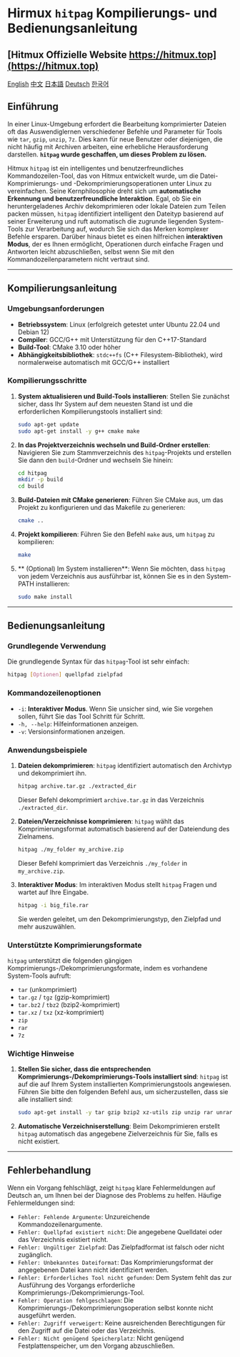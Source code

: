 # Hirmux `hitpag` Kompilierungs- und Bedienungsanleitung

## [Hitmux Offizielle Website https://hitmux.top](https://hitmux.top)

[English](https://github.com/Caokai674674/hitpag/blob/main/README.md) [中文](https://github.com/Caokai674674/hitpag/blob/main/README_zh.md) [日本語](https://github.com/Caokai674674/hitpag/blob/main/README_ja.md) [Deutsch](https://github.com/Caokai674674/hitpag/blob/main/README_de.md) [한국어](https://github.com/Caokai674674/hitpag/blob/main/README_ko.md)


## Einführung

In einer Linux-Umgebung erfordert die Bearbeitung komprimierter Dateien oft das Auswendiglernen verschiedener Befehle und Parameter für Tools wie `tar`, `gzip`, `unzip`, `7z`. Dies kann für neue Benutzer oder diejenigen, die nicht häufig mit Archiven arbeiten, eine erhebliche Herausforderung darstellen. **`hitpag` wurde geschaffen, um dieses Problem zu lösen.**

Hitmux `hitpag` ist ein intelligentes und benutzerfreundliches Kommandozeilen-Tool, das von Hitmux entwickelt wurde, um die Datei-Komprimierungs- und -Dekomprimierungsoperationen unter Linux zu vereinfachen. Seine Kernphilosophie dreht sich um **automatische Erkennung und benutzerfreundliche Interaktion**. Egal, ob Sie ein heruntergeladenes Archiv dekomprimieren oder lokale Dateien zum Teilen packen müssen, `hitpag` identifiziert intelligent den Dateityp basierend auf seiner Erweiterung und ruft automatisch die zugrunde liegenden System-Tools zur Verarbeitung auf, wodurch Sie sich das Merken komplexer Befehle ersparen. Darüber hinaus bietet es einen hilfreichen **interaktiven Modus**, der es Ihnen ermöglicht, Operationen durch einfache Fragen und Antworten leicht abzuschließen, selbst wenn Sie mit den Kommandozeilenparametern nicht vertraut sind.

---

## Kompilierungsanleitung

### Umgebungsanforderungen

* **Betriebssystem**: Linux (erfolgreich getestet unter Ubuntu 22.04 und Debian 12)
* **Compiler**: GCC/G++ mit Unterstützung für den C++17-Standard
* **Build-Tool**: CMake 3.10 oder höher
* **Abhängigkeitsbibliothek**: `stdc++fs` (C++ Filesystem-Bibliothek), wird normalerweise automatisch mit GCC/G++ installiert

### Kompilierungsschritte

1.  **System aktualisieren und Build-Tools installieren**:
    Stellen Sie zunächst sicher, dass Ihr System auf dem neuesten Stand ist und die erforderlichen Kompilierungstools installiert sind:

    ```bash
    sudo apt-get update
    sudo apt-get install -y g++ cmake make
    ```

2.  **In das Projektverzeichnis wechseln und Build-Ordner erstellen**:
    Navigieren Sie zum Stammverzeichnis des `hitpag`-Projekts und erstellen Sie dann den `build`-Ordner und wechseln Sie hinein:

    ```bash
    cd hitpag
    mkdir -p build
    cd build
    ```

3.  **Build-Dateien mit CMake generieren**:
    Führen Sie CMake aus, um das Projekt zu konfigurieren und das Makefile zu generieren:

    ```bash
    cmake ..
    ```

4.  **Projekt kompilieren**:
    Führen Sie den Befehl `make` aus, um `hitpag` zu kompilieren:

    ```bash
    make
    ```

5.  ** (Optional) Im System installieren**:
    Wenn Sie möchten, dass `hitpag` von jedem Verzeichnis aus ausführbar ist, können Sie es in den System-PATH installieren:

    ```bash
    sudo make install
    ```

---

## Bedienungsanleitung

### Grundlegende Verwendung

Die grundlegende Syntax für das `hitpag`-Tool ist sehr einfach:

```bash
hitpag [Optionen] quellpfad zielpfad
```

### Kommandozeilenoptionen

* `-i`: **Interaktiver Modus**. Wenn Sie unsicher sind, wie Sie vorgehen sollen, führt Sie das Tool Schritt für Schritt.
* `-h, --help`: Hilfeinformationen anzeigen.
* `-v`: Versionsinformationen anzeigen.

### Anwendungsbeispiele

1.  **Dateien dekomprimieren**:
    `hitpag` identifiziert automatisch den Archivtyp und dekomprimiert ihn.

    ```bash
    hitpag archive.tar.gz ./extracted_dir
    ```
    Dieser Befehl dekomprimiert `archive.tar.gz` in das Verzeichnis `./extracted_dir`.

2.  **Dateien/Verzeichnisse komprimieren**:
    `hitpag` wählt das Komprimierungsformat automatisch basierend auf der Dateiendung des Zielnamens.

    ```bash
    hitpag ./my_folder my_archive.zip
    ```
    Dieser Befehl komprimiert das Verzeichnis `./my_folder` in `my_archive.zip`.

3.  **Interaktiver Modus**:
    Im interaktiven Modus stellt `hitpag` Fragen und wartet auf Ihre Eingabe.

    ```bash
    hitpag -i big_file.rar
    ```
    Sie werden geleitet, um den Dekomprimierungstyp, den Zielpfad und mehr auszuwählen.

### Unterstützte Komprimierungsformate

`hitpag` unterstützt die folgenden gängigen Komprimierungs-/Dekomprimierungsformate, indem es vorhandene System-Tools aufruft:

* `tar` (unkomprimiert)
* `tar.gz` / `tgz` (gzip-komprimiert)
* `tar.bz2` / `tbz2` (bzip2-komprimiert)
* `tar.xz` / `txz` (xz-komprimiert)
* `zip`
* `rar`
* `7z`

### Wichtige Hinweise

1.  **Stellen Sie sicher, dass die entsprechenden Komprimierungs-/Dekomprimierungs-Tools installiert sind**:
    `hitpag` ist auf die auf Ihrem System installierten Komprimierungstools angewiesen. Führen Sie bitte den folgenden Befehl aus, um sicherzustellen, dass sie alle installiert sind:

    ```bash
    sudo apt-get install -y tar gzip bzip2 xz-utils zip unzip rar unrar p7zip-full
    ```

2.  **Automatische Verzeichniserstellung**:
    Beim Dekomprimieren erstellt `hitpag` automatisch das angegebene Zielverzeichnis für Sie, falls es nicht existiert.

---

## Fehlerbehandlung

Wenn ein Vorgang fehlschlägt, zeigt `hitpag` klare Fehlermeldungen auf Deutsch an, um Ihnen bei der Diagnose des Problems zu helfen. Häufige Fehlermeldungen sind:

* `Fehler: Fehlende Argumente`: Unzureichende Kommandozeilenargumente.
* `Fehler: Quellpfad existiert nicht`: Die angegebene Quelldatei oder das Verzeichnis existiert nicht.
* `Fehler: Ungültiger Zielpfad`: Das Zielpfadformat ist falsch oder nicht zugänglich.
* `Fehler: Unbekanntes Dateiformat`: Das Komprimierungsformat der angegebenen Datei kann nicht identifiziert werden.
* `Fehler: Erforderliches Tool nicht gefunden`: Dem System fehlt das zur Ausführung des Vorgangs erforderliche Komprimierungs-/Dekomprimierungs-Tool.
* `Fehler: Operation fehlgeschlagen`: Die Komprimierungs-/Dekomprimierungsoperation selbst konnte nicht ausgeführt werden.
* `Fehler: Zugriff verweigert`: Keine ausreichenden Berechtigungen für den Zugriff auf die Datei oder das Verzeichnis.
* `Fehler: Nicht genügend Speicherplatz`: Nicht genügend Festplattenspeicher, um den Vorgang abzuschließen.